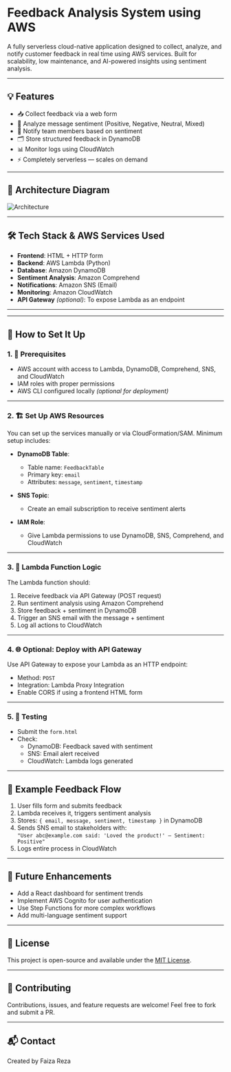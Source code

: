 # Feedback Analysis System using AWS
A fully serverless cloud-native application designed to collect, analyze, and notify customer feedback in real time using AWS services. Built for scalability, low maintenance, and AI-powered insights using sentiment analysis.

---

## 💡 Features

- 📥 Collect feedback via a web form
- 🧠 Analyze message sentiment (Positive, Negative, Neutral, Mixed)
- 📩 Notify team members based on sentiment
- 🗂 Store structured feedback in DynamoDB
- 📊 Monitor logs using CloudWatch
- ⚡️ Completely serverless — scales on demand

---

## 🧱 Architecture Diagram

![Architecture](architecture.png)



---

## 🛠️ Tech Stack & AWS Services Used

- **Frontend**: HTML + HTTP form
- **Backend**: AWS Lambda (Python)
- **Database**: Amazon DynamoDB
- **Sentiment Analysis**: Amazon Comprehend
- **Notifications**: Amazon SNS (Email)
- **Monitoring**: Amazon CloudWatch
- **API Gateway** *(optional)*: To expose Lambda as an endpoint

---


---

## 🚀 How to Set It Up

### 1. 🔧 Prerequisites

- AWS account with access to Lambda, DynamoDB, Comprehend, SNS, and CloudWatch
- IAM roles with proper permissions
- AWS CLI configured locally *(optional for deployment)*

---

### 2. 🏗️ Set Up AWS Resources

You can set up the services manually or via CloudFormation/SAM. Minimum setup includes:

- **DynamoDB Table**:  
  - Table name: `FeedbackTable`  
  - Primary key: `email`  
  - Attributes: `message`, `sentiment`, `timestamp`

- **SNS Topic**:  
  - Create an email subscription to receive sentiment alerts

- **IAM Role**:  
  - Give Lambda permissions to use DynamoDB, SNS, Comprehend, and CloudWatch

---

### 3. 🧠 Lambda Function Logic

The Lambda function should:

1. Receive feedback via API Gateway (POST request)
2. Run sentiment analysis using Amazon Comprehend
3. Store feedback + sentiment in DynamoDB
4. Trigger an SNS email with the message + sentiment
5. Log all actions to CloudWatch

---

### 4. 🌐 Optional: Deploy with API Gateway

Use API Gateway to expose your Lambda as an HTTP endpoint:

- Method: `POST`
- Integration: Lambda Proxy Integration
- Enable CORS if using a frontend HTML form

---

### 5. 🧪 Testing

- Submit the `form.html`
- Check:
  - DynamoDB: Feedback saved with sentiment
  - SNS: Email alert received
  - CloudWatch: Lambda logs generated

---

## 📌 Example Feedback Flow

1. User fills form and submits feedback  
2. Lambda receives it, triggers sentiment analysis  
3. Stores: `{ email, message, sentiment, timestamp }` in DynamoDB  
4. Sends SNS email to stakeholders with:  
   `"User abc@example.com said: 'Loved the product!' — Sentiment: Positive"`  
5. Logs entire process in CloudWatch

---

## 🚧 Future Enhancements

- Add a React dashboard for sentiment trends
- Implement AWS Cognito for user authentication
- Use Step Functions for more complex workflows
- Add multi-language sentiment support

---

## 📄 License

This project is open-source and available under the [MIT License](LICENSE).

---

## 🤝 Contributing

Contributions, issues, and feature requests are welcome! Feel free to fork and submit a PR.

---

## 📬 Contact

Created by Faiza Reza

